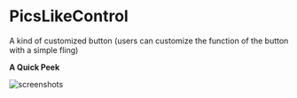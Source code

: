 PicsLikeControl
===============

A kind of customized button (users can customize the function of the button with a simple fling)

**A Quick Peek**

![screenshots](https://f.cloud.github.com/assets/4316898/1829444/71e3d4fe-72b6-11e3-8263-0fc57fa4ece5.gif)
